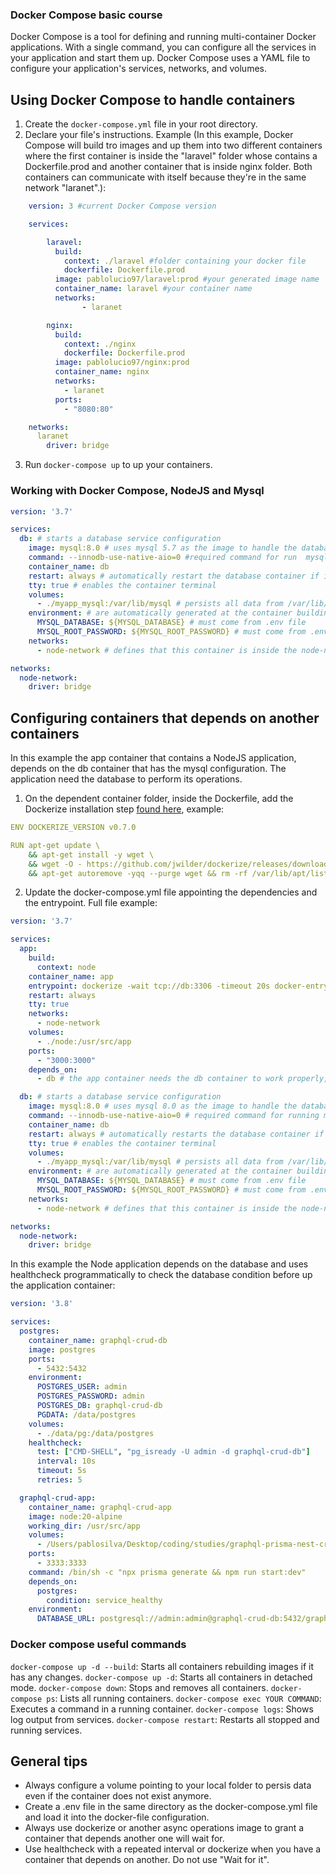 ### Docker Compose basic course

Docker Compose is a tool for defining and running multi-container Docker applications. With a single command, you can configure all the services in your application and start them up. Docker Compose uses a YAML file to configure your application's services, networks, and volumes.


## Using Docker Compose to handle containers

1. Create the `docker-compose.yml` file in your root directory.
2. Declare your file's instructions. Example (In this example, Docker Compose will build tro images and up them into two different containers where the first container is inside the "laravel" folder whose contains a Dockerfile.prod and another container that is inside nginx folder. Both containers can communicate with itself because they're in the same network "laranet".):
```yml
    version: 3 #current Docker Compose version

    services:

        laravel:
          build:
            context: ./laravel #folder containing your docker file
            dockerfile: Dockerfile.prod
          image: pablolucio97/laravel:prod #your generated image name
          container_name: laravel #your container name
          networks:
                - laranet

        nginx:
          build:
            context: ./nginx
            dockerfile: Dockerfile.prod
          image: pablolucio97/nginx:prod
          container_name: nginx
          networks:
            - laranet
          ports:
            - "8080:80"

    networks:
      laranet
        driver: bridge
```
3. Run `docker-compose up` to up your containers.


### Working with Docker Compose, NodeJS and Mysql

```yml
version: '3.7'

services:
  db: # starts a database service configuration
    image: mysql:8.0 # uses mysql 5.7 as the image to handle the database service
    command: --innodb-use-native-aio=0 #required command for run  mysql image correctly
    container_name: db
    restart: always # automatically restart the database container if it falls
    tty: true # enables the container terminal
    volumes:
      - ./myapp_mysql:/var/lib/mysql # persists all data from /var/lib/mysql into myapp_mysql folder, even if the container is deleted
    environment: # are automatically generated at the container building
      MYSQL_DATABASE: ${MYSQL_DATABASE} # must come from .env file
      MYSQL_ROOT_PASSWORD: ${MYSQL_ROOT_PASSWORD} # must come from .env file
    networks:
      - node-network # defines that this container is inside the node-network

networks:
  node-network:
    driver: bridge
```

## Configuring containers that depends on another containers

In this example the app container that contains a NodeJS application, depends on the db container that has the mysql configuration. The application need the database to perform its operations.

1. On the dependent container folder, inside the Dockerfile, add the Dockerize installation step [found here](https://github.com/jwilder/dockerize), example:

```yml
ENV DOCKERIZE_VERSION v0.7.0

RUN apt-get update \
    && apt-get install -y wget \
    && wget -O - https://github.com/jwilder/dockerize/releases/download/$DOCKERIZE_VERSION/dockerize-linux-amd64-$DOCKERIZE_VERSION.tar.gz | tar xzf - -C /usr/local/bin \
    && apt-get autoremove -yqq --purge wget && rm -rf /var/lib/apt/lists/*
```
2. Update the docker-compose.yml file appointing the dependencies and the entrypoint. Full file example:
```yml
version: '3.7'

services:
  app:
    build:
      context: node
    container_name: app
    entrypoint: dockerize -wait tcp://db:3306 -timeout 20s docker-entrypoint.sh # wait for mysql to be ready on 3306 port for 20s
    restart: always
    tty: true
    networks: 
      - node-network
    volumes:
      - ./node:/usr/src/app
    ports:
      - "3000:3000"
    depends_on:
      - db # the app container needs the db container to work properly, it should be done using dockerize or waitforit images

  db: # starts a database service configuration
    image: mysql:8.0 # uses mysql 8.0 as the image to handle the database service
    command: --innodb-use-native-aio=0 # required command for running mysql image correctly
    container_name: db
    restart: always # automatically restarts the database container if it falls
    tty: true # enables the container terminal
    volumes:
      - ./myapp_mysql:/var/lib/mysql # persists all data from /var/lib/mysql into myapp_mysql folder, even if the container is deleted
    environment: # are automatically generated at the container building
      MYSQL_DATABASE: ${MYSQL_DATABASE} # must come from .env file
      MYSQL_ROOT_PASSWORD: ${MYSQL_ROOT_PASSWORD} # must come from .env file
    networks:
      - node-network # defines that this container is inside the node-network

networks:
  node-network:
    driver: bridge

```

In this example the Node application depends on the database and uses healthcheck programmatically to check the database condition before up the application container:
```yml
version: '3.8'

services:
  postgres:
    container_name: graphql-crud-db
    image: postgres
    ports:
      - 5432:5432
    environment:
      POSTGRES_USER: admin
      POSTGRES_PASSWORD: admin
      POSTGRES_DB: graphql-crud-db
      PGDATA: /data/postgres
    volumes:
      - ./data/pg:/data/postgres
    healthcheck:
      test: ["CMD-SHELL", "pg_isready -U admin -d graphql-crud-db"]
      interval: 10s
      timeout: 5s
      retries: 5

  graphql-crud-app:
    container_name: graphql-crud-app
    image: node:20-alpine
    working_dir: /usr/src/app
    volumes:
      - /Users/pablosilva/Desktop/coding/studies/graphql-prisma-nest-crud:/usr/src/app
    ports:
      - 3333:3333
    command: /bin/sh -c "npx prisma generate && npm run start:dev"
    depends_on:
      postgres:
        condition: service_healthy
    environment:
      DATABASE_URL: postgresql://admin:admin@graphql-crud-db:5432/graphql-crud-db?schema=public
```



### Docker compose useful commands

`docker-compose up -d --build`: Starts all containers rebuilding images if it has any changes.
`docker-compose up -d`: Starts all containers in detached mode.
`docker-compose down`: Stops and removes all containers.
`docker-compose ps`: Lists all running containers.
`docker-compose exec YOUR COMMAND`: Executes a command in a running container.
`docker-compose logs`: Shows log output from services.
`docker-compose restart`: Restarts all stopped and running services.


## General tips

- Always configure a volume pointing to your local folder to persis data even if the container does not exist anymore.
- Create a .env file in the same directory as the docker-compose.yml file and load it into the docker-file configuration.
- Always use dockerize or another async operations image to grant a container that depends another one will wait for.
- Use healthcheck with a repeated interval or dockerize when you have a container that depends on another. Do not use "Wait for it".